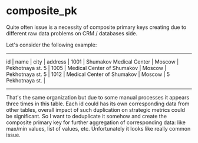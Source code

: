 # composite_pk
Quite often issue is a necessity of composite primary keys creating due to different raw data problems on CRM / databases side.

Let's consider the following example: 
_________________________________________________________________
id   |   name                     | city    |  address          |
1001 | Shumakov Medical Center    | Moscow  | Pekhotnaya st. 5  |
1005 | Medical Center of Shumakov | Moscow  | Pekhotnaya st. 5  |
1012 | Medical Center of Shumakov | Moscow  | 5 Pekhotnaya st.  |
_________________________________________________________________

That's the same organization but due to some manual processes it appears three times in this table. Each id could has its own corresponding data from other tables, overall impact of such duplication on strategic metrics could be significant. So I want to deduplicate it somehow and create the composite primary key for further aggregation of corresponding data: like max/min values, list of values, etc.
Unfortunately it looks like really common issue.
